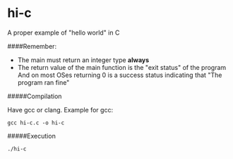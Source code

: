 # hi-c
A proper example of "hello world" in C

####Remember:

* The main must return an integer type **always**
* The return value of the main function is the "exit status" of the program
And on most OSes returning 0 is a success status indicating that "The program ran fine"

#####Compilation

Have gcc or clang. Example for gcc:

`gcc hi-c.c -o hi-c`

#####Execution

`./hi-c`
